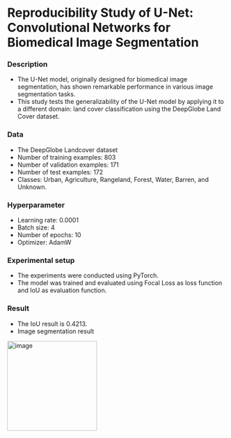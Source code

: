 # Reproducibility Study of U-Net: Convolutional Networks for Biomedical Image Segmentation  

### Description
- The U-Net model, originally designed for biomedical image segmentation, has shown remarkable performance in various image segmentation tasks.  
- This study tests the generalizability of the U-Net model by applying it to a different domain: land cover classification using the DeepGlobe Land Cover dataset.

### Data  
- The DeepGlobe Landcover dataset
- Number of training examples: 803  
- Number of validation examples: 171  
- Number of test examples: 172  
- Classes: Urban, Agriculture, Rangeland, Forest, Water, Barren, and Unknown.  

### Hyperparameter  
- Learning rate: 0.0001  
- Batch size: 4
- Number of epochs: 10  
- Optimizer: AdamW

### Experimental setup
- The experiments were conducted using PyTorch.  
- The model was trained and evaluated using Focal Loss as loss function and IoU as evaluation function.  

### Result
- The IoU result is 0.4213.
- Image segmentation result
    
<img width="206" alt="image" src="https://github.com/Teemyteem/Unet_DeepGlobe/assets/129394136/32f3199f-ab8f-4b3a-9ef5-73ad2551357d">


